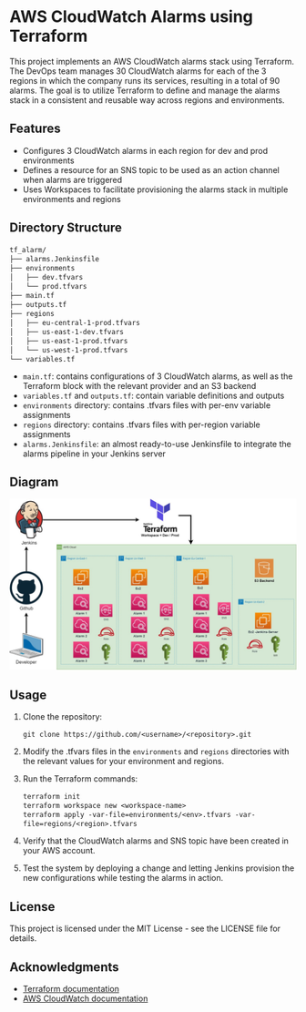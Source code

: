 # AWS CloudWatch Alarms using Terraform

This project implements an AWS CloudWatch alarms stack using Terraform. The DevOps team manages 30 CloudWatch alarms for each of the 3 regions in which the company runs its services, resulting in a total of 90 alarms. The goal is to utilize Terraform to define and manage the alarms stack in a consistent and reusable way across regions and environments.

## Features

- Configures 3 CloudWatch alarms in each region for dev and prod environments
- Defines a resource for an SNS topic to be used as an action channel when alarms are triggered
- Uses Workspaces to facilitate provisioning the alarms stack in multiple environments and regions

## Directory Structure

```
tf_alarm/
├── alarms.Jenkinsfile
├── environments
│   ├── dev.tfvars
│   └── prod.tfvars
├── main.tf
├── outputs.tf
├── regions
│   ├── eu-central-1-prod.tfvars
│   ├── us-east-1-dev.tfvars
│   ├── us-east-1-prod.tfvars
│   └── us-west-1-prod.tfvars
└── variables.tf
```

- `main.tf`: contains configurations of 3 CloudWatch alarms, as well as the Terraform block with the relevant provider and an S3 backend
- `variables.tf` and `outputs.tf`: contain variable definitions and outputs
- `environments` directory: contains .tfvars files with per-env variable assignments
- `regions` directory: contains .tfvars files with per-region variable assignments
- `alarms.Jenkinsfile`: an almost ready-to-use Jenkinsfile to integrate the alarms pipeline in your Jenkins server

## Diagram
<img src="https://github.com/SharonLeviDevops/CloudWatch-alarms/blob/main/Diagram.jpg" alt="Alt text">


## Usage

1. Clone the repository:

   ```
   git clone https://github.com/<username>/<repository>.git
   ```

2. Modify the .tfvars files in the `environments` and `regions` directories with the relevant values for your environment and regions.

3. Run the Terraform commands:

   ```
   terraform init
   terraform workspace new <workspace-name>
   terraform apply -var-file=environments/<env>.tfvars -var-file=regions/<region>.tfvars
   ```

4. Verify that the CloudWatch alarms and SNS topic have been created in your AWS account.

5. Test the system by deploying a change and letting Jenkins provision the new configurations while testing the alarms in action.

## License

This project is licensed under the MIT License - see the LICENSE file for details.

## Acknowledgments

- [Terraform documentation](https://www.terraform.io/docs/index.html)
- [AWS CloudWatch documentation](https://docs.aws.amazon.com/AmazonCloudWatch/latest/monitoring/WhatIsCloudWatch.html)
